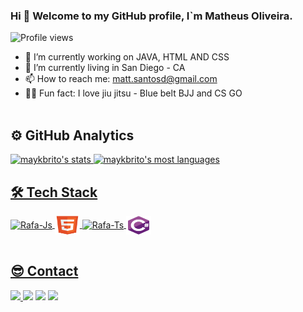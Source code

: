 ### Hi 👋 Welcome to my GitHub profile, I`m Matheus Oliveira. 
<p align="left"> <img src="https://komarev.com/ghpvc/?username=mattsantoss&color=yellow" alt="Profile views" /> </p>

- 🔭 I’m currently working on JAVA, HTML AND CSS
- 🌱 I’m currently living in San Diego - CA 
- 📫 How to reach me: matt.santosd@gmail.com
- 🐱‍👤 Fun fact: I love jiu jitsu - Blue belt BJJ and CS GO
  </br>
  </br>
 
 ## ⚙️ GitHub Analytics
 <div>
  <a href="https://github.com/mattsantoss">
  <p align="left">
  <img width="530em" src="https://github-readme-stats.vercel.app/api?username=mattsantoss&show_icons=true&theme=dark" alt="maykbrito's stats"/>
  <img width="530em" src="https://github-readme-stats.vercel.app/api/top-langs/?username=mattsantoss&layout=compact&theme=dark" alt="maykbrito's most languages"/>
 </p>   
</div>
 
## 🛠 Tech Stack
<div style="display: inline_block">
  <img align="center" alt="Rafa-Js" height="30" width="40" src="https://cdn.jsdelivr.net/gh/devicons/devicon/icons/java/java-original.svg">
  <img align="center" alt="Rafa-HTML" height="30" width="40" src="https://raw.githubusercontent.com/devicons/devicon/master/icons/html5/html5-original.svg">
  <img align="center" alt="Rafa-Ts" height="30" width="40" src="https://cdn.jsdelivr.net/gh/devicons/devicon/icons/css3/css3-original.svg">
  <img align="center" alt="Rafa-Csharp" height="30" width="40" src="https://raw.githubusercontent.com/devicons/devicon/master/icons/csharp/csharp-original.svg">
</div><br>
 
## 😎 Contact
 
<div> 
  <a href="https://www.linkedin.com/in/matheus-oliveira-dos-santos-869333a7/" target="_blank"><img src="https://img.shields.io/badge/-LinkedIn-%230077B5?style=for-the-badge&logo=linkedin&logoColor=white" target="_blank"</a> 
  <a href="https://www.instagram.com/_bassmatheus/" target="_blank"><img src="https://img.shields.io/badge/-Instagram-%23E4405F?style=for-the-badge&logo=instagram&logoColor=white" target="_blank"></a>
  <a href="https://discord.gg/G9GPg5SA75" target="_blank"><img src="https://img.shields.io/badge/Discord-7289DA?style=for-the-badge&logo=discord&logoColor=white" target="_blank"></a> 
  <a href = "mailto:matt.santosd@gmail.com"><img src="https://img.shields.io/badge/Gmail-D14836?style=for-the-badge&logo=gmail&logoColor=white" target="_blank"></a>
</div>
